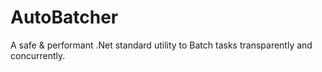 # AutoBatcher
A safe & performant .Net standard utility to Batch tasks transparently and concurrently.
